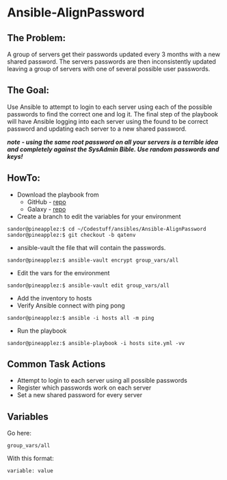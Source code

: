 Ansible-AlignPassword
========================

## The Problem:
A group of servers get their passwords updated every 3 months with a new shared password.  The servers passwords are then inconsistently updated leaving a group of servers with one of several possible user passwords.  

## The Goal:
Use Ansible to attempt to login to each server using each of the possible passwords to find the correct one and log it.  The final step of the playbook will have Ansible logging into each server using the found to be correct password and updating each server to a new shared password. 

_**note - using the same root password on all your servers is a terrible idea and completely against the SysAdmin Bible.  Use random passwords and keys!**_


## HowTo:

  * Download the playbook from
    * GitHub - [repo](https://github.com/e30chris/Ansible-AlignPassword)
    * Galaxy - [repo]()
  * Create a branch to edit the variables for your environment
  
  ```
  sandor@pineapplez:$ cd ~/Codestuff/ansibles/Ansible-AlignPassword
  sandor@pineapplez:$ git checkout -b qatenv    
  ```
  
  * ansible-vault the file that will contain the passwords.
  
  ```
  sandor@pineapplez:$ ansible-vault encrypt group_vars/all
  ```
  
  * Edit the vars for the environment
  
  ```
  sandor@pineapplez:$ ansible-vault edit group_vars/all
  ```
  
  * Add the inventory to hosts
  * Verify Ansible connect with ping pong
  
  ```
  sandor@pineapplez:$ ansible -i hosts all -m ping
  ```
  
  * Run the playbook
  
  ```
  sandor@pineapplez:$ ansible-playbook -i hosts site.yml -vv
  ```

## Common Task Actions

  * Attempt to login to each server using all possible passwords
  * Register which passwords work on each server
  * Set a new shared password for every server  
  

## Variables

Go here:

```
group_vars/all
```

With this format:

```
variable: value
```
